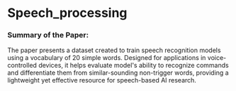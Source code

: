 # Speech_processing
### Summary of the Paper:
The paper presents a dataset created to train speech recognition models using a vocabulary of 20 simple words. Designed for applications in voice-controlled devices, it helps evaluate model's ability to recognize commands and differentiate them from similar-sounding non-trigger words, providing a lightweight yet effective resource for speech-based AI research.

